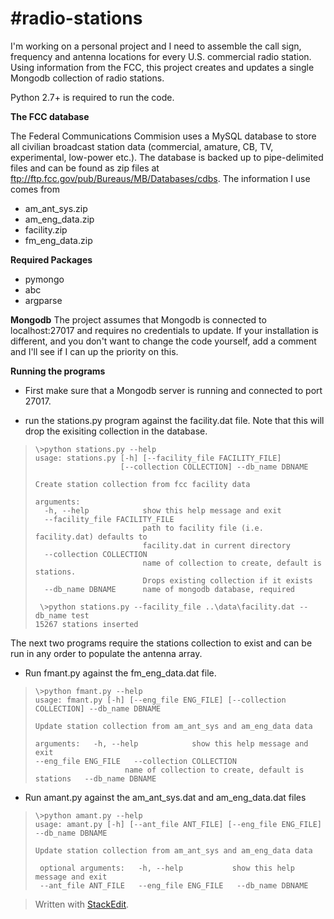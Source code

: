 #radio-stations
===============


I'm working on a personal project and I need to assemble the call sign, frequency and antenna locations for every U.S. commercial radio station. Using information from the FCC, this project creates and updates a single Mongodb collection of radio stations.

Python 2.7+ is required to run the code.

**The FCC database**

The Federal Communications Commision uses a MySQL database to store all civilian broadcast station data (commercial, amature, CB, TV, experimental, low-power etc.). The database is backed up to pipe-delimited files and can be found as zip files at ftp://ftp.fcc.gov/pub/Bureaus/MB/Databases/cdbs. The information I use comes from

 - am_ant_sys.zip
 - am_eng_data.zip
 - facility.zip
 - fm_eng_data.zip

**Required Packages**

 - pymongo
 - abc
 - argparse

**Mongodb**
The project assumes that Mongodb is connected to localhost:27017 and requires no credentials to update. If your installation is different, and you don't want to change the code yourself, add a comment and I'll see if I can up the priority on this.

**Running the programs**

 - First make sure that a Mongodb server is running and connected to
   port 27017.
   
 - run the stations.py program against the facility.dat file. Note that this will drop the exisiting collection in the database.

>     \>python stations.py --help
>     usage: stations.py [-h] [--facility_file FACILITY_FILE]
>                        [--collection COLLECTION] --db_name DBNAME
>     
>     Create station collection from fcc facility data
>     
>     arguments:
>       -h, --help            show this help message and exit
>       --facility_file FACILITY_FILE
>                             path to facility file (i.e. facility.dat) defaults to
>                             facility.dat in current directory
>       --collection COLLECTION
>                             name of collection to create, default is stations.
>                             Drops existing collection if it exists
>       --db_name DBNAME      name of mongodb database, required
>      
>      \>python stations.py --facility_file ..\data\facility.dat --db_name test
>     15267 stations inserted

The next two programs require the stations collection to exist and can be run in any order to populate the antenna array.

 - Run fmant.py against the fm_eng_data.dat file.
 

>     \>python fmant.py --help 
>     usage: fmant.py [-h] [--eng_file ENG_FILE] [--collection COLLECTION] --db_name DBNAME
> 
>     Update station collection from am_ant_sys and am_eng_data data
> 
>     arguments:   -h, --help            show this help message and exit  
>     --eng_file ENG_FILE   --collection COLLECTION
>                         name of collection to create, default is stations   --db_name DBNAME
> 

- Run amant.py against the am_ant_sys.dat and am_eng_data.dat files

>     \>python amant.py --help 
>     usage: amant.py [-h] [--ant_file ANT_FILE] [--eng_file ENG_FILE] --db_name DBNAME
> 
>     Update station collection from am_ant_sys and am_eng_data data
> 
>      optional arguments:   -h, --help           show this help message and exit   
>      --ant_file ANT_FILE   --eng_file ENG_FILE   --db_name DBNAME
> 
 
>Written with [StackEdit](https://stackedit.io/).
